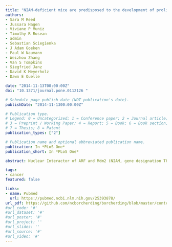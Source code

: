 ```yaml
---
title: "NIAM-deficient mice are predisposed to the development of proliferative lesions including B-cell lymphomas"
authors:
- Sara M Reed
- Jussara Hagen
- Viviane P Muniz
- Timothy R Rosean
- admin
- Sebastian Sciegienka
- J Adam Goeken
- Paul W Naumann
- Weizhou Zhang
- Van S Tompkins
- Siegfried Janz
- David K Meyerholz
- Dawn E Quelle

date: "2014-11-13T00:00:00Z"
doi: "10.1371/journal.pone.0112126 "

# Schedule page publish date (NOT publication's date).
publishDate: "2014-11-1300:00:00Z"

# Publication type.
# Legend: 0 = Uncategorized; 1 = Conference paper; 2 = Journal article;
# 3 = Preprint / Working Paper; 4 = Report; 5 = Book; 6 = Book section;
# 7 = Thesis; 8 = Patent
publication_types: ["2"]

# Publication name and optional abbreviated publication name.
publication: In *PLoS One*
publication_short: In *PLoS One*

abstract: Nuclear Interactor of ARF and Mdm2 (NIAM, gene designation Tbrg1) is a largely unstudied inhibitor of cell proliferation that helps maintain chromosomal stability. It is a novel activator of the ARF-Mdm2-Tip60-p53 tumor suppressor pathway as well as other undefined pathways important for genome maintenance. To examine its predicted role as a tumor suppressor, we generated NIAM mutant (NIAM(m/m)) mice homozygous for a β-galactosidase expressing gene-trap cassette in the endogenous gene. The mutant mice expressed significantly lower levels of NIAM protein in tissues compared to wild-type animals. Fifty percent of aged NIAM deficient mice (14 to 21 months) developed proliferative lesions, including a uterine hemangioma, pulmonary papillary adenoma, and a Harderian gland adenoma. No age-matched wild-type or NIAM(+/m) heterozygous animals developed lesions. In the spleen, NIAM(m/m) mice had prominent white pulp expansion which correlated with enhanced increased reactive lymphoid hyperplasia and evidence of systemic inflammation. Notably, 17% of NIAM mutant mice had splenic white pulp features indicating early B-cell lymphoma. This correlated with selective expansion of marginal zone B cells in the spleens of younger, tumor-free NIAM-deficient mice. Unexpectedly, basal p53 expression and activity was largely unaffected by NIAM loss in isolated splenic B cells. In sum, NIAM down-regulation in vivo results in a significant predisposition to developing benign tumors or early stage cancers. These mice represent an outstanding platform for dissecting NIAM's role in tumorigenesis and various anti-cancer pathways, including p53 signaling. 

tags:
- cancer
featured: false

links:
- name: Pubmed
  url: https://pubmed.ncbi.nlm.nih.gov/25393878/
url_pdf: https://github.com/ncborcherding/borcherding/blob/master/content/publication/reed2014niam/reed2014niam.pdf
#url_code: '#'
#url_dataset: '#'
#url_poster: '#'
#url_project: ''
#url_slides: ''
#url_source: '#'
#url_video: '#'
---
```


